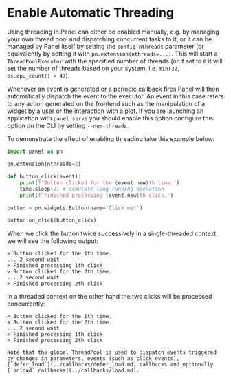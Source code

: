 # Enable Automatic Threading

Using threading in Panel can either be enabled manually, e.g. by managing your own thread pool and dispatching concurrent tasks to it, or it can be managed by Panel itself by setting the `config.nthreads` parameter (or equivalently by setting it with `pn.extension(nthreads=...)`. This will start a `ThreadPoolExecutor` with the specified number of threads (or if set to `0` it will set the number of threads based on your system, i.e. `min(32, os.cpu_count() + 4)`).

Whenever an event is generated or a periodic callback fires Panel will then automatically dispatch the event to the executor. An event in this case refers to any action generated on the frontend such as the manipulation of a widget by a user or the interaction with a plot. If you are launching an application with `panel serve` you should enable this option configure this option on the CLI by setting `--num-threads`.

To demonstrate the effect of enabling threading take this example below:

```python
import panel as pn

pn.extension(nthreads=2)

def button_click(event):
    print(f'Button clicked for the {event.new}th time.')
    time.sleep(2) # Simulate long running operation
    print(f'Finished processing {event.new}th click.')

button = pn.widgets.Button(name='Click me!')

button.on_click(button_click)
```

When we click the button twice successively in a single-threaded context we will see the following output:

```
> Button clicked for the 1th time.
... 2 second wait
> Finished processing 1th click.
> Button clicked for the 2th time.
... 2 second wait
> Finished processing 2th click.
```

In a threaded context on the other hand the two clicks will be processed concurrently:

```
> Button clicked for the 1th time.
> Button clicked for the 2th time.
... 2 second wait
> Finished processing 1th click.
> Finished processing 2th click.
```

```{note}
Note that the global ThreadPool is used to dispatch events triggered by changes in parameters, events (such as click events), [`defer_load`](../callbacks/defer_load.md) callbacks and optionally [`onload` callbacks](../callbacks/load.md).
```
